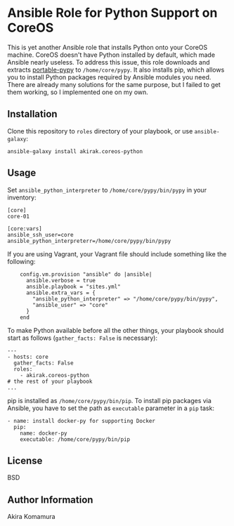 Ansible Role for Python Support on CoreOS
=========

This is yet another Ansible role that installs Python onto your CoreOS machine. CoreOS doesn't have Python installed by default, which made Ansible nearly useless. To address this issue, this role downloads and extracts [portable-pypy](https://github.com/squeaky-pl/portable-pypy) to `/home/core/pypy`. It also installs pip, which allows you to install Python packages required by Ansible modules you need. There are already many solutions for the same purpose, but I failed to get them working, so I implemented one on my own. 

Installation
------------

Clone this repository to `roles` directory of your playbook, or use `ansible-galaxy`:

    ansible-galaxy install akirak.coreos-python

## Usage

Set `ansible_python_interpreter` to `/home/core/pypy/bin/pypy` in your inventory:

```
[core]
core-01

[core:vars]
ansible_ssh_user=core
ansible_python_interpreterr=/home/core/pypy/bin/pypy
```

If you are using Vagrant, your Vagrant file should include something like the following:

```
    config.vm.provision "ansible" do |ansible|
      ansible.verbose = true
      ansible.playbook = "sites.yml"
      ansible.extra_vars = {
        "ansible_python_interpreter" => "/home/core/pypy/bin/pypy",
        "ansible_user" => "core"
      }
    end
```

To make Python available before all the other things, your playbook should start as follows (`gather_facts: False` is necessary):

```
---
- hosts: core
  gather_facts: False
  roles:
    - akirak.coreos-python
# the rest of your playbook
...
```

pip is installed as `/home/core/pypy/bin/pip`. To install pip packages via Ansible, you have to set the path as `executable` parameter in a `pip` task:

```
- name: install docker-py for supporting Docker
  pip:
    name: docker-py
    executable: /home/core/pypy/bin/pip
```

License
-------

BSD

Author Information
------------------

Akira Komamura
